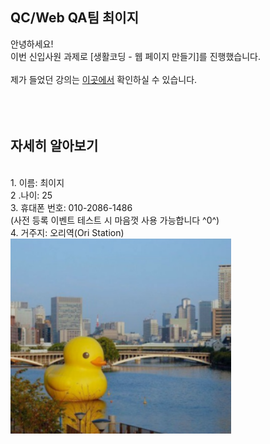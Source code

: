 ## QC/Web QA팀 최이지


안녕하세요!<br> 
이번 신입사원 과제로 [생활코딩 - 웹 페이지 만들기]를 진행했습니다.<br>
<br>
제가 들었던 강의는 [이곳에서](https://opentutorials.org/course/3084) 확인하실 수 있습니다.<br>
<br>
<br>
<br>
## 자세히 알아보기
<br>
1. 이름: 최이지<br>
2 .나이: 25<br>
3. 휴대폰 번호: 010-2086-1486<br> 
(사전 등록 이벤트 테스트 시 마음껏 사용 가능합니다 ^0^)<br>
4. 거주지: 오리역(Ori Station)<br>
<img src="practice.PNG" width="70%">

